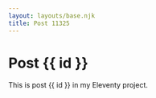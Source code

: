 ```yaml
---
layout: layouts/base.njk
title: Post 11325
---
```


# Post {{ id }}

This is post {{ id }} in my Eleventy project.
